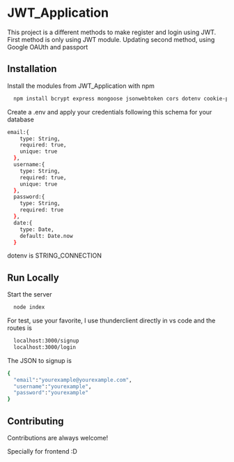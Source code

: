 
# JWT_Application

This project is a different methods to make register and login using JWT. 
First method is only using JWT module.
Updating second method, using Google OAUth and passport

## Installation

Install the modules from JWT_Application with npm

```bash
  npm install bcrypt express mongoose jsonwebtoken cors dotenv cookie-parser
```

Create a .env and apply your credentials following this schema for your database
```bash
email:{
    type: String,
    required: true,
    unique: true
  },
  username:{
    type: String,
    required: true,
    unique: true
  },
  password:{
    type: String,
    required: true
  },
  date:{
    type: Date,
    default: Date.now
  }
```
dotenv is STRING_CONNECTION





## Run Locally


Start the server

```bash
  node index
```

For test, use your favorite, I use thunderclient directly in vs code and the routes is

```bash
  localhost:3000/signup
  localhost:3000/login
```

The JSON to signup is

```bash
{
  "email":"yourexample@yourexample.com",
  "username":"yourexample",
  "password":"yourexample"
}
```



## Contributing

Contributions are always welcome!

Specially for frontend :D

